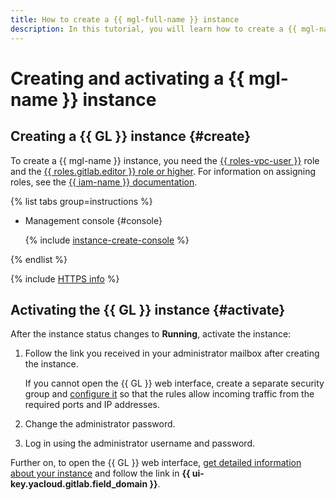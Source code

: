 ```yaml
---
title: How to create a {{ mgl-full-name }} instance
description: In this tutorial, you will learn how to create a {{ mgl-name }} instance.
---
```


# Creating and activating a {{ mgl-name }} instance

## Creating a {{ GL }} instance {#create}

To create a {{ mgl-name }} instance, you need the [{{ roles-vpc-user }}](../../../vpc/security/index.md#vpc-user) role and the [{{ roles.gitlab.editor }} role or higher](../../security/index.md#roles-list). For information on assigning roles, see the [{{ iam-name }} documentation](../../../iam/operations/roles/grant.md).

{% list tabs group=instructions %}

- Management console {#console}

  {% include [instance-create-console](../../../_includes/managed-gitlab/instance-create-console.md) %}

{% endlist %}

{% include [HTTPS info](../../../_includes/managed-gitlab/note-https.md) %}

## Activating the {{ GL }} instance {#activate}

After the instance status changes to **Running**, activate the instance:

1. Follow the link you received in your administrator mailbox after creating the instance.

   If you cannot open the {{ GL }} web interface, create a separate security group and [configure it](../configure-security-group.md) so that the rules allow incoming traffic from the required ports and IP addresses.

1. Change the administrator password.
1. Log in using the administrator username and password.

Further on, to open the {{ GL }} web interface, [get detailed information about your instance](instance-list.md#get) and follow the link in **{{ ui-key.yacloud.gitlab.field_domain }}**.
